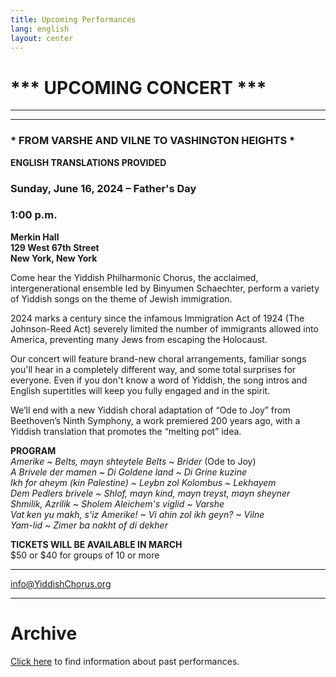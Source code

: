 ```yaml
---
title: Upcoming Performances
lang: english
layout: center
---
```


# *** UPCOMING CONCERT ***

_____

*********

### * FROM VARSHE AND VILNE TO VASHINGTON HEIGHTS *  

**ENGLISH TRANSLATIONS PROVIDED**  

### Sunday, June 16, 2024 – Father's Day
### 1:00 p.m.

**Merkin Hall  
129 West 67th Street  
New York, New York**

Come hear the Yiddish Philharmonic Chorus, the acclaimed, intergenerational ensemble led by Binyumen Schaechter, perform a variety of Yiddish songs on the theme of Jewish immigration.

2024 marks a century since the infamous Immigration Act of 1924 (The Johnson-Reed Act) severely limited the number of immigrants allowed into America, preventing many Jews from escaping the Holocaust.

Our concert will feature brand-new choral arrangements, familiar songs you'll hear in a completely different way, and some total surprises for everyone. Even if you don't know a word of Yiddish, the song intros and English supertitles will keep you fully engaged and in the spirit.

We’ll end with a new Yiddish choral adaptation of “Ode to Joy” from Beethoven’s Ninth Symphony, a work premiered 200 years ago, with a Yiddish translation that promotes the “melting pot” idea. 

**PROGRAM**  
*Amerike ~ Belts, mayn shteytele Belts ~ Brider* (Ode to Joy)  
*A Brivele der mamen ~ Di Goldene land ~ Di Grine kuzine*  
*Ikh for aheym (kin Palestine) ~ Leybn zol Kolombus ~ Lekhayem*  
*Dem Pedlers brivele ~ Shlof, mayn kind, mayn treyst, mayn sheyner*  
*Shmilik, Azrilik ~ Sholem Aleichem's viglid ~ Varshe*  
*Vat ken yu makh, s'iz Amerike! ~ Vi ahin zol ikh geyn? ~ Vilne*  
*Yam-lid ~ Zimer ba nakht of di dekher*  

**TICKETS WILL BE AVAILABLE IN MARCH**  
$50 or $40 for groups of 10 or more  

*********

[info@YiddishChorus.org](mailto:info@yiddishchorus.org)  

_____

# Archive

[Click here](concerts_archive.html) to find information about past performances.
